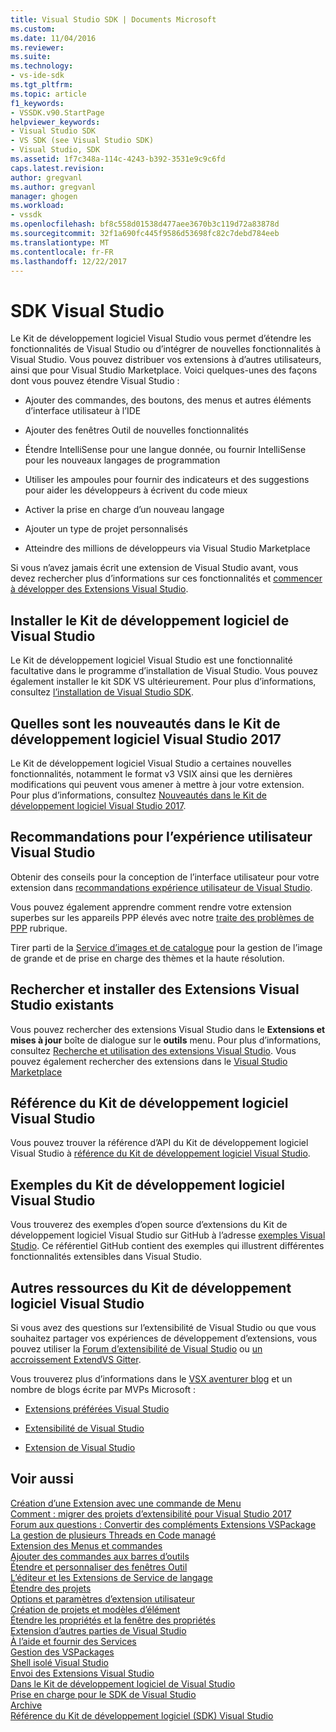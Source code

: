 ```yaml
---
title: Visual Studio SDK | Documents Microsoft
ms.custom: 
ms.date: 11/04/2016
ms.reviewer: 
ms.suite: 
ms.technology:
- vs-ide-sdk
ms.tgt_pltfrm: 
ms.topic: article
f1_keywords:
- VSSDK.v90.StartPage
helpviewer_keywords:
- Visual Studio SDK
- VS SDK (see Visual Studio SDK)
- Visual Studio, SDK
ms.assetid: 1f7c348a-114c-4243-b392-3531e9c9c6fd
caps.latest.revision: 
author: gregvanl
ms.author: gregvanl
manager: ghogen
ms.workload:
- vssdk
ms.openlocfilehash: bf8c558d01538d477aee3670b3c119d72a83878d
ms.sourcegitcommit: 32f1a690fc445f9586d53698fc82c7debd784eeb
ms.translationtype: MT
ms.contentlocale: fr-FR
ms.lasthandoff: 12/22/2017
---
```

# <a name="visual-studio-sdk"></a>SDK Visual Studio
Le Kit de développement logiciel Visual Studio vous permet d’étendre les fonctionnalités de Visual Studio ou d’intégrer de nouvelles fonctionnalités à Visual Studio. Vous pouvez distribuer vos extensions à d’autres utilisateurs, ainsi que pour Visual Studio Marketplace. Voici quelques-unes des façons dont vous pouvez étendre Visual Studio :  
  
-   Ajouter des commandes, des boutons, des menus et autres éléments d’interface utilisateur à l’IDE  
  
-   Ajouter des fenêtres Outil de nouvelles fonctionnalités  
  
-   Étendre IntelliSense pour une langue donnée, ou fournir IntelliSense pour les nouveaux langages de programmation  
  
-   Utiliser les ampoules pour fournir des indicateurs et des suggestions pour aider les développeurs à écrivent du code mieux  
  
-   Activer la prise en charge d’un nouveau langage  
  
-   Ajouter un type de projet personnalisés  
  
-   Atteindre des millions de développeurs via Visual Studio Marketplace  
  
 Si vous n’avez jamais écrit une extension de Visual Studio avant, vous devez rechercher plus d’informations sur ces fonctionnalités et [commencer à développer des Extensions Visual Studio](../extensibility/starting-to-develop-visual-studio-extensions.md).  
  
## <a name="installing-the-visual-studio-sdk"></a>Installer le Kit de développement logiciel de Visual Studio  
 Le Kit de développement logiciel Visual Studio est une fonctionnalité facultative dans le programme d’installation de Visual Studio. Vous pouvez également installer le kit SDK VS ultérieurement. Pour plus d’informations, consultez [l’installation de Visual Studio SDK](../extensibility/installing-the-visual-studio-sdk.md).  
  
## <a name="whats-new-in-the-visual-studio-2017-sdk"></a>Quelles sont les nouveautés dans le Kit de développement logiciel Visual Studio 2017  
 Le Kit de développement logiciel Visual Studio a certaines nouvelles fonctionnalités, notamment le format v3 VSIX ainsi que les dernières modifications qui peuvent vous amener à mettre à jour votre extension. Pour plus d’informations, consultez [Nouveautés dans le Kit de développement logiciel Visual Studio 2017](../extensibility/what-s-new-in-the-visual-studio-2017-sdk.md).  
  
## <a name="visual-studio-user-experience-guidelines"></a>Recommandations pour l’expérience utilisateur Visual Studio  
 Obtenir des conseils pour la conception de l’interface utilisateur pour votre extension dans [recommandations expérience utilisateur de Visual Studio](../extensibility/ux-guidelines/visual-studio-user-experience-guidelines.md).  
  
 Vous pouvez également apprendre comment rendre votre extension superbes sur les appareils PPP élevés avec notre [traite des problèmes de PPP](../extensibility/addressing-dpi-issues2.md) rubrique.  
  
 Tirer parti de la [Service d’images et de catalogue](../extensibility/image-service-and-catalog.md) pour la gestion de l’image de grande et de prise en charge des thèmes et la haute résolution.  
  
## <a name="finding-and-installing-existing-visual-studio-extensions"></a>Rechercher et installer des Extensions Visual Studio existants  
 Vous pouvez rechercher des extensions Visual Studio dans le **Extensions et mises à jour** boîte de dialogue sur le **outils** menu. Pour plus d’informations, consultez [Recherche et utilisation des extensions Visual Studio](../ide/finding-and-using-visual-studio-extensions.md). Vous pouvez également rechercher des extensions dans le [Visual Studio Marketplace](https://marketplace.visualstudio.com/)  
  
## <a name="visual-studio-sdk-reference"></a>Référence du Kit de développement logiciel Visual Studio  
 Vous pouvez trouver la référence d’API du Kit de développement logiciel Visual Studio à [référence du Kit de développement logiciel Visual Studio](../extensibility/visual-studio-sdk-reference.md).  
  
## <a name="visual-studio-sdk-samples"></a>Exemples du Kit de développement logiciel Visual Studio  
 Vous trouverez des exemples d’open source d’extensions du Kit de développement logiciel Visual Studio sur GitHub à l’adresse [exemples Visual Studio](https://aka.ms/vs2015sdksamples). Ce référentiel GitHub contient des exemples qui illustrent différentes fonctionnalités extensibles dans Visual Studio.  
  
## <a name="other-visual-studio-sdk-resources"></a>Autres ressources du Kit de développement logiciel Visual Studio  
 Si vous avez des questions sur l’extensibilité de Visual Studio ou que vous souhaitez partager vos expériences de développement d’extensions, vous pouvez utiliser la [Forum d’extensibilité de Visual Studio](https://social.msdn.microsoft.com/Forums/vstudio/home?forum=vsx) ou [un accroissement ExtendVS Gitter](https://gitter.im/Microsoft/extendvs).  
  
 Vous trouverez plus d’informations dans le [VSX aventurer blog](http://blogs.msdn.com/b/vsx/) et un nombre de blogs écrite par MVPs Microsoft :  
  
-   [Extensions préférées Visual Studio](http://geekswithblogs.net/sdorman/archive/2014/10/05/favorite-visual-studio-extensions.aspx)  
  
-   [Extensibilité de Visual Studio](http://www.visualstudioextensibility.com/overview/vs/)  
  
-   [Extension de Visual Studio](http://blog.slaks.net/2013-10-18/extending-visual-studio-part-1-getting-started/)  
  
## <a name="see-also"></a>Voir aussi  
 [Création d’une Extension avec une commande de Menu](../extensibility/creating-an-extension-with-a-menu-command.md)   
 [Comment : migrer des projets d’extensibilité pour Visual Studio 2017](../extensibility/how-to-migrate-extensibility-projects-to-visual-studio-2017.md)   
 [Forum aux questions : Convertir des compléments Extensions VSPackage](../extensibility/faq-converting-add-ins-to-vspackage-extensions.md)   
 [La gestion de plusieurs Threads en Code managé](../extensibility/managing-multiple-threads-in-managed-code.md)   
 [Extension des Menus et commandes](../extensibility/extending-menus-and-commands.md)   
 [Ajouter des commandes aux barres d’outils](../extensibility/adding-commands-to-toolbars.md)   
 [Étendre et personnaliser des fenêtres Outil](../extensibility/extending-and-customizing-tool-windows.md)   
 [L’éditeur et les Extensions de Service de langage](../extensibility/editor-and-language-service-extensions.md)   
 [Étendre des projets](../extensibility/extending-projects.md)   
 [Options et paramètres d’extension utilisateur](../extensibility/extending-user-settings-and-options.md)   
 [Création de projets et modèles d’élément](../extensibility/creating-custom-project-and-item-templates.md)   
 [Étendre les propriétés et la fenêtre des propriétés](../extensibility/extending-properties-and-the-property-window.md)   
 [Extension d’autres parties de Visual Studio](../extensibility/extending-other-parts-of-visual-studio.md)   
 [À l’aide et fournir des Services](../extensibility/using-and-providing-services.md)   
 [Gestion des VSPackages](../extensibility/managing-vspackages.md)   
 [Shell isolé Visual Studio](../extensibility/visual-studio-isolated-shell.md)   
 [Envoi des Extensions Visual Studio](../extensibility/shipping-visual-studio-extensions.md)   
 [Dans le Kit de développement logiciel de Visual Studio](../extensibility/internals/inside-the-visual-studio-sdk.md)   
 [Prise en charge pour le SDK de Visual Studio](../extensibility/support-for-the-visual-studio-sdk.md)   
 [Archive](../extensibility/archive.md)   
 [Référence du Kit de développement logiciel (SDK) Visual Studio](../extensibility/visual-studio-sdk-reference.md)
